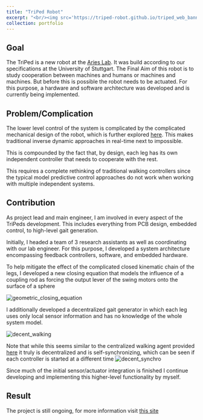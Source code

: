 ```yaml
---
title: "TriPed Robot"
excerpt: "<br/><img src='https://triped-robot.github.io/triped_web_banner.png' width='500'>"
collection: portfolio
---
```


## Goal
The TriPed is a new robot at the [Aries Lab](https://www.lorenzomasia.com/lab-and-people). It was build according to our specifications at the University of Stuttgart.
The Final Aim of this robot is to study cooperation between machines and humans or machines and machines. 
But before this is possible the robot needs to be actuated. For this purpose, a hardware and software architecture was developed and is currently being implemented.


## Problem/Complication
The lower level control of the system is complicated by the complicated mechanical design of the robot, which is further explored [here](https://triped-robot.github.io/docs/kinematics/).
This makes traditional inverse dynamic approaches in real-time next to impossible.

This is compounded by the fact that, by design, each leg has its own independent controller that needs to cooperate with the rest.

This requires a complete rethinking of traditional walking controllers since the typical model predictive control approaches do not work when working with multiple independent systems.


## Contribution
As project lead and main engineer, I am involved in every aspect of the TriPeds development.
This includes everything from PCB design, embedded control, to high-level gait generation.

Initially, I headed a team of 3 research assistants as well as coordinating with our lab engineer.
For this purpose, I developed a system architecture encompassing feedback controllers, software, and embedded hardware.

To help mitigate the effect of the complicated closed kinematic chain of the legs, I developed a new closing equation that models the influence of a coupling rod as forcing the output lever of the swing motors onto the surface of a sphere

![geometric_closing_equation](https://user-images.githubusercontent.com/22688144/124389180-4dc0c580-dce6-11eb-8566-3a15b9a866e1.png)


I additionally developed a decentralized gait generator in which each leg uses only local sensor information and has no knowledge of the whole system model.

![decent_walking](https://user-images.githubusercontent.com/22688144/124389188-574a2d80-dce6-11eb-8980-1a6f0fd0f7c6.gif)

Note that while this seems similar to the centralized walking agent provided [here](https://triped-robot.github.io/docs/matlab_getting_started/) it truly is decentralized and is self-synchronizing, which can be seen if each controller is started at a different time
![decent_synchro](https://user-images.githubusercontent.com/22688144/124389703-98434180-dce8-11eb-8d53-e0efcf5749a6.gif)


Since much of the initial sensor/actuator integration is finished I continue developing and implementing this higher-level functionality by myself.


## Result
The project is still ongoing, for more information visit [this site](https://triped-robot.github.io/)
